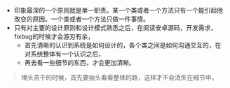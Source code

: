 - 印象最深的一个原则就是单一职责。某一个类或者一个方法只有一个能引起他改变的原因。一个类或者一个方法只做一件事情。
- 只有对主要的设计原则和设计模式熟悉之后，在阅读安卓源码，开发需求，fixbug的时候才会游刃有余，
  - 首先清晰的认识到系统是如何设计的，各个类之间是如何沟通交互的，在对系统整体有一个认识之后，
  - 再去看一些细节的东西，才会更加清晰。

>  埋头苦干的时候，首先要抬头看看整体的路，这样才不会消失在细节中。